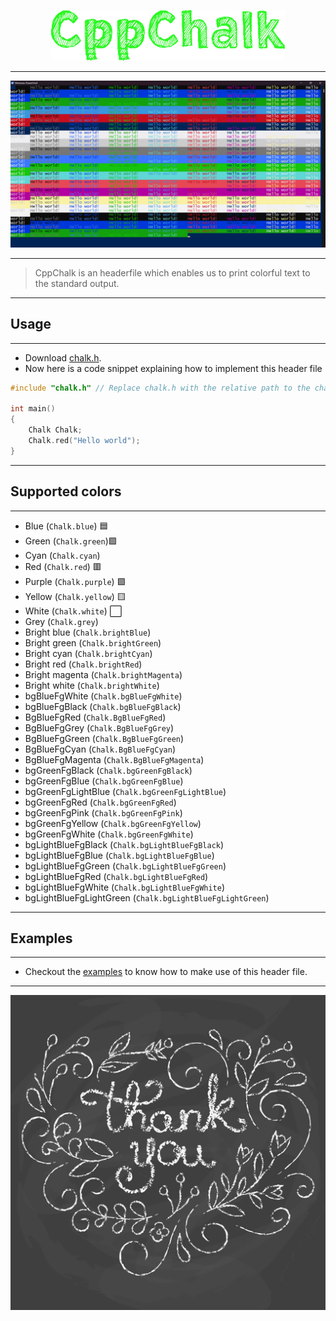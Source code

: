 <p align = "center"><img src = "images/banner.png"></p>

---

![demo](images/demoImage.png)

---

> CppChalk is an headerfile which enables us to print colorful text to the standard output.

---

## Usage

---

- Download <a href = "https://github.com/Sam-Varghese/CppChalk/blob/master/src/chalk.h" download>chalk.h</a>.
- Now here is a code snippet explaining how to implement this header file

```cpp
#include "chalk.h" // Replace chalk.h with the relative path to the chalk.h header file

int main()
{
    Chalk Chalk;
    Chalk.red("Hello world");
}
```

---

## Supported colors

---

- Blue (`Chalk.blue`) 🟦
- Green (`Chalk.green`)🟩
- Cyan (`Chalk.cyan`) 
- Red (`Chalk.red`) 🟥
- Purple (`Chalk.purple`) 🟪
- Yellow (`Chalk.yellow`) 🟨
- White (`Chalk.white`) ⬜
- Grey (`Chalk.grey`) 
- Bright blue (`Chalk.brightBlue`)
- Bright green (`Chalk.brightGreen`)
- Bright cyan (`Chalk.brightCyan`)
- Bright red (`Chalk.brightRed`)
- Bright magenta (`Chalk.brightMagenta`)
- Bright white (`Chalk.brightWhite`)
- bgBlueFgWhite (`Chalk.bgBlueFgWhite`)
- bgBlueFgBlack (`Chalk.bgBlueFgBlack`)
- BgBlueFgRed (`Chalk.BgBlueFgRed`)
- BgBlueFgGrey (`Chalk.BgBlueFgGrey`)
- BgBlueFgGreen (`Chalk.BgBlueFgGreen`)
- BgBlueFgCyan (`Chalk.BgBlueFgCyan`)
- BgBlueFgMagenta (`Chalk.BgBlueFgMagenta`)
- bgGreenFgBlack (`Chalk.bgGreenFgBlack`)
- bgGreenFgBlue (`Chalk.bgGreenFgBlue`)
- bgGreenFgLightBlue (`Chalk.bgGreenFgLightBlue`)
- bgGreenFgRed (`Chalk.bgGreenFgRed`)
- bgGreenFgPink (`Chalk.bgGreenFgPink`)
- bgGreenFgYellow (`Chalk.bgGreenFgYellow`)
- bgGreenFgWhite (`Chalk.bgGreenFgWhite`)
- bgLightBlueFgBlack (`Chalk.bgLightBlueFgBlack`)
- bgLightBlueFgBlue (`Chalk.bgLightBlueFgBlue`)
- bgLightBlueFgGreen (`Chalk.bgLightBlueFgGreen`)
- bgLightBlueFgRed (`Chalk.bgLightBlueFgRed`)
- bgLightBlueFgWhite (`Chalk.bgLightBlueFgWhite`)
- bgLightBlueFgLightGreen (`Chalk.bgLightBlueFgLightGreen`)
  
---

## Examples

---

- Checkout the [examples](/examples/) to know how to make use of this header file.

---

![Thankyou](images/thankyou.webp)